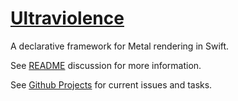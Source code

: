 # [Ultraviolence](https://github.com/schwa/Ultraviolence)

A declarative framework for Metal rendering in Swift.

See [README](https://github.com/schwa/Ultraviolence/discussions/7) discussion for more information.

See [Github Projects](https://github.com/users/schwa/projects/7) for current issues and tasks.
